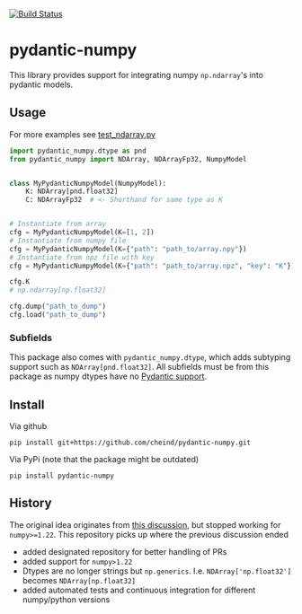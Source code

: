 [![Build Status](https://github.com/cheind/pydantic-numpy/actions/workflows/python-package.yml/badge.svg)](https://github.com/cheind/pydantic-numpy/actions/workflows/python-package.yml)

# pydantic-numpy

This library provides support for integrating numpy `np.ndarray`'s into pydantic models.

## Usage

For more examples see [test_ndarray.py](./tests/test_ndarray.py)

```python
import pydantic_numpy.dtype as pnd
from pydantic_numpy import NDArray, NDArrayFp32, NumpyModel


class MyPydanticNumpyModel(NumpyModel):
    K: NDArray[pnd.float32]
    C: NDArrayFp32  # <- Shorthand for same type as K


# Instantiate from array
cfg = MyPydanticNumpyModel(K=[1, 2])
# Instantiate from numpy file
cfg = MyPydanticNumpyModel(K={"path": "path_to/array.npy"})
# Instantiate from npz file with key
cfg = MyPydanticNumpyModel(K={"path": "path_to/array.npz", "key": "K"})

cfg.K
# np.ndarray[np.float32]

cfg.dump("path_to_dump")
cfg.load("path_to_dump")
```

### Subfields

This package also comes with `pydantic_numpy.dtype`, which adds subtyping support such as `NDArray[pnd.float32]`. All subfields must be from this package as numpy dtypes have no [Pydantic support](https://pydantic-docs.helpmanual.io/usage/types/#generic-classes-as-types).

## Install

Via github

```shell
pip install git+https://github.com/cheind/pydantic-numpy.git
```

Via PyPi (note that the package might be outdated)

```shell
pip install pydantic-numpy
```

## History

The original idea originates from [this discussion](https://gist.github.com/danielhfrank/00e6b8556eed73fb4053450e602d2434), but stopped working for `numpy>=1.22`. This repository picks up where the previous discussion ended

-   added designated repository for better handling of PRs
-   added support for `numpy>1.22`
-   Dtypes are no longer strings but `np.generics`. I.e. `NDArray['np.float32']` becomes `NDArray[np.float32]`
-   added automated tests and continuous integration for different numpy/python versions
